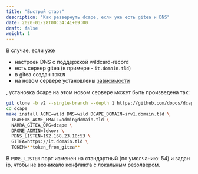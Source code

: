 ```yaml
---
title: "Быстрый старт"
description: "Как развернуть dcape, если уже есть gitea и DNS"
date: 2020-01-28T00:34:41+09:00
draft: false
weight: 1
---
```


В случае, если уже

* настроен DNS c поддержкой wildcard-record
* есть сервер gitea (в примере - `it.domain.tld`)
* в gitea создан `TOKEN`
* на новом сервере установлены [зависимости](/dcape/gettingstarted/dependencies/)

, установка dcape на этом новом сервере может быть произведена так:

```bash
git clone -b v2 --single-branch --depth 1 https://github.com/dopos/dcape.git
cd dcape
make install ACME=wild DNS=wild DCAPE_DOMAIN=srv1.domain.tld \
  TRAEFIK_ACME_EMAIL=admin@domain.tld \
  NARRA_GITEA_ORG=dcape \
  DRONE_ADMIN=lekovr \
  PDNS_LISTEN=192.168.23.10:53 \
  GITEA=https://it.domain.tld \
  TOKEN=**token_from_gitea**
```

В `PDNS_LISTEN` порт изменен на стандартный (по умолчанию: 54) и задан ip, чтобы не возникало конфликта с локальным резолвером.
